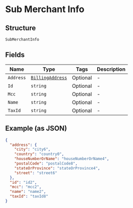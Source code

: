 
# Sub Merchant Info

## Structure

`SubMerchantInfo`

## Fields

| Name | Type | Tags | Description |
|  --- | --- | --- | --- |
| `Address` | [`BillingAddress`](../../doc/models/billing-address.md) | Optional | - |
| `Id` | `string` | Optional | - |
| `Mcc` | `string` | Optional | - |
| `Name` | `string` | Optional | - |
| `TaxId` | `string` | Optional | - |

## Example (as JSON)

```json
{
  "address": {
    "city": "city6",
    "country": "country0",
    "houseNumberOrName": "houseNumberOrName4",
    "postalCode": "postalCode8",
    "stateOrProvince": "stateOrProvince4",
    "street": "street6"
  },
  "id": "id2",
  "mcc": "mcc2",
  "name": "name2",
  "taxId": "taxId8"
}
```

